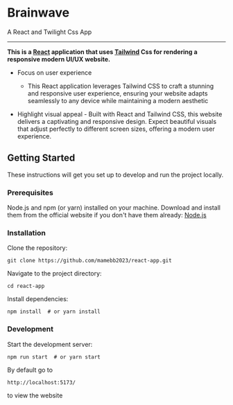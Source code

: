 # Brainwave
<p>A React and Twilight Css App</p>

---

<strong>This is a [React](https://react.dev/) application that uses [Tailwind](https://tailwindcss.com/) Css for rendering a responsive modern UI/UX website.</strong>
    
- Focus on user experience
    - This React application leverages Tailwind CSS to craft a stunning and responsive user experience, ensuring your website adapts seamlessly to any device while maintaining a modern aesthetic

- Highlight visual appeal
      - Built with React and Tailwind CSS, this website delivers a captivating and responsive design.  Expect beautiful visuals that adjust perfectly to different screen sizes, offering a modern user experience.

## Getting Started

These instructions will get you set up to develop and run the project locally.

### Prerequisites

Node.js and npm (or yarn) installed on your machine. Download and install them from the official website if you don't have them already: [Node.js](https://nodejs.org/)

### Installation

Clone the repository:

    git clone https://github.com/mamebb2023/react-app.git

Navigate to the project directory:

    cd react-app

Install dependencies:

    npm install  # or yarn install

### Development

Start the development server:

    npm run start  # or yarn start

By default go to

    http://localhost:5173/

to view the website
